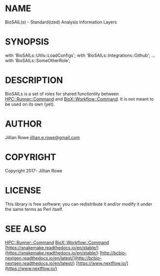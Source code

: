# NAME

BioSAIL(s) - Standard(ized) Analysis Information Layers

# SYNOPSIS

with 'BioSAILs::Utils::LoadConfigs';
with 'BioSAILs::Integrations::Github';
...
with 'BioSAILs::SomeOtherRole';

# DESCRIPTION

BioSAILs is a set of roles for shared functionlity between
[HPC::Runner::Command](https://metacpan.org/pod/HPC::Runner::Command) and [BioX::Workflow::Command](https://metacpan.org/pod/BioX::Workflow::Command). It is not meant to be
used on its own (yet).

# AUTHOR

Jillian Rowe <jillian.e.rowe@gmail.com>

# COPYRIGHT

Copyright 2017- Jillian Rowe

# LICENSE

This library is free software; you can redistribute it and/or modify
it under the same terms as Perl itself.

# SEE ALSO

[HPC::Runner::Command](https://metacpan.org/pod/HPC::Runner::Command)
[BioX::Workflow::Command](https://metacpan.org/pod/BioX::Workflow::Command)
[https://snakemake.readthedocs.io/en/stable/](https://snakemake.readthedocs.io/en/stable/)
[http://bcbio-nextgen.readthedocs.io/en/latest/](http://bcbio-nextgen.readthedocs.io/en/latest/)
[https://www.nextflow.io/](https://www.nextflow.io/)
